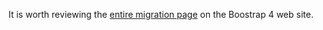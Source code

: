 It is worth reviewing the
[entire migration page](https://getbootstrap.com/docs/4.0/migration/) on the
Boostrap 4 web site.
